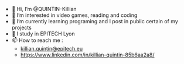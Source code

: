 - 👋 Hi, I’m @QUINTIN-Killian
- 👀 I’m interested in video games, reading and coding
- 🌱 I’m currently learning programing and I post in public certain of my projects
- 🏢 I study in EPITECH Lyon
- 📫 How to reach me :
    - killian.quintin@epitech.eu
    - https://www.linkedin.com/in/killian-quintin-85b6aa2a8/

<!---
QUINTIN-Killian/QUINTIN-Killian is a ✨ special ✨ repository because its `README.md` (this file) appears on your GitHub profile.
You can click the Preview link to take a look at your changes.
--->

